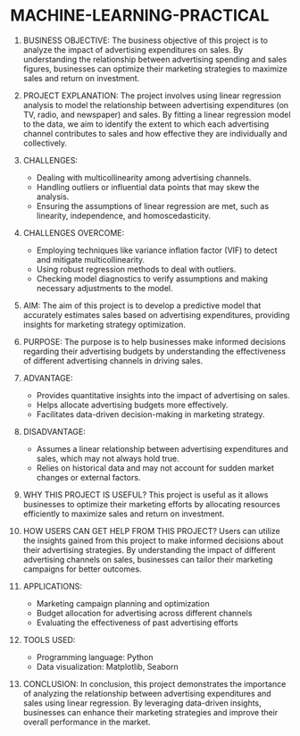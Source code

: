 # MACHINE-LEARNING-PRACTICAL


1. BUSINESS OBJECTIVE:
   The business objective of this project is to analyze the impact of advertising expenditures on sales. By understanding the relationship between advertising spending and sales figures, businesses can optimize their marketing strategies to maximize sales and return on investment.

2. PROJECT EXPLANATION:
   The project involves using linear regression analysis to model the relationship between advertising expenditures (on TV, radio, and newspaper) and sales. By fitting a linear regression model to the data, we aim to identify the extent to which each advertising channel contributes to sales and how effective they are individually and collectively.

3. CHALLENGES:
   - Dealing with multicollinearity among advertising channels.
   - Handling outliers or influential data points that may skew the analysis.
   - Ensuring the assumptions of linear regression are met, such as linearity, independence, and homoscedasticity.

4. CHALLENGES OVERCOME:
   - Employing techniques like variance inflation factor (VIF) to detect and mitigate multicollinearity.
   - Using robust regression methods to deal with outliers.
   - Checking model diagnostics to verify assumptions and making necessary adjustments to the model.

5. AIM:
   The aim of this project is to develop a predictive model that accurately estimates sales based on advertising expenditures, providing insights for marketing strategy optimization.

6. PURPOSE:
   The purpose is to help businesses make informed decisions regarding their advertising budgets by understanding the effectiveness of different advertising channels in driving sales.

7. ADVANTAGE:
   - Provides quantitative insights into the impact of advertising on sales.
   - Helps allocate advertising budgets more effectively.
   - Facilitates data-driven decision-making in marketing strategy.

8. DISADVANTAGE:
   - Assumes a linear relationship between advertising expenditures and sales, which may not always hold true.
   - Relies on historical data and may not account for sudden market changes or external factors.

9. WHY THIS PROJECT IS USEFUL?
   This project is useful as it allows businesses to optimize their marketing efforts by allocating resources efficiently to maximize sales and return on investment.

10. HOW USERS CAN GET HELP FROM THIS PROJECT?
    Users can utilize the insights gained from this project to make informed decisions about their advertising strategies. By understanding the impact of different advertising channels on sales, businesses can tailor their marketing campaigns for better outcomes.

11. APPLICATIONS:
    - Marketing campaign planning and optimization
    - Budget allocation for advertising across different channels
    - Evaluating the effectiveness of past advertising efforts

12. TOOLS USED:
    - Programming language: Python 
    - Data visualization: Matplotlib, Seaborn

13. CONCLUSION:
    In conclusion, this project demonstrates the importance of analyzing the relationship between advertising expenditures and sales using linear regression. By leveraging data-driven insights, businesses can enhance their marketing strategies and improve their overall performance in the market.

